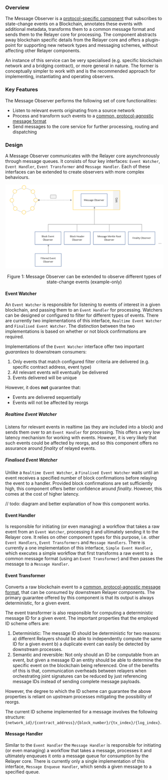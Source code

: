 ### Overview
The Message Observer is a [protocol-specific component](./relayer-design.md#design-considerations) that subscribes to state-change events on a Blockchain, annotates these events with additional metadata, transforms them to a common message format and sends them to the Relayer core for processing.  The component abstracts away blockchain specific details from the Relayer core and offers a plugin-point for supporting new network types and messaging schemes, without affecting other Relayer components.  

An instance of this service can be very specialised (e.g. specific blockchain network and a bridging contract), or more general in nature. The former is conceptually simpler to work with and is the recommended approach for implementing, instantiating and operating observers.

### Key Features
The Message Observer performs the following set of core functionalities:
- Listen to relevant events originating from a source network
- Process and transform such events to a [common, protocol-agnostic message format](./relayer-design.md#message-format)
- Send messages to the core service for further processing, routing and dispatching

### Design
A Message Observer communicates with the Relayer core asynchronously through message queues.
It consists of four key interfaces: `Event Watcher`,  `Event Handler`, `Event Transformer` and `Message Handler`. Each of these interfaces can be extended to create observers with more complex behaviours.

<p align="center">
<img src="images/protocol-adapter-observer.png" width="700"/>
</p>
<p align="center">Figure 1: Message Observer can be extended to observe different types of state-change events (example-only)</p>


#### Event Watcher
An `Event Watcher` is responsible for listening to events of interest in a given blockchain, and passing them to an `Event Handler` for processing. Watchers can be designed or configured to filter for different types of events. There are currently two implementations of this interface, `Realtime Event Watcher` and `Finalised Event Watcher`. The distinction between the two implementations is based on whether or not block confirmations are required.

Implementations of the `Event Watcher` interface offer two important *guarantees* to downstream consumers:
1. Only events that match configured filter criteria are delivered (e.g. specific contract address, event type)
1. All relevant events will eventually be delivered
1. Events delivered will be unique

However, it does **not** guarantee that:
- Events are delivered sequentially
- Events will not be affected by reorgs

##### Realtime Event Watcher
Listens for relevant events in realtime (as they are included into a block) and sends them over to an `Event Handler` for processing. This offers a very low latency mechanism for working with events. However, it is very likely that such events could be affected by reorgs, and so this component offers no assurance around *finality* of relayed events.

##### Finalised Event Watcher
Unlike a `Realtime Event Watcher`, a `Finalised Event Watcher` waits until an event receives a specified number of block confirmations before relaying the event to a handler. Provided block confirmations are set sufficiently high, this component offers better confidence around *finality*.  However, this comes at the cost of higher latency.

// todo: diagram and better explanation of how this component works.

#### Event Handler
Is responsible for initiating (or even managing) a workflow that takes a raw event from an `Event Watcher`, processing it and ultimately sending it to the Relayer core. It relies on other component types for this purpose, i.e. other `Event Handlers`, `Event Transformers` and `Message Handlers`. There is currently a one implementation of this interface, `Simple Event Handler`, which executes a simple workflow that first transforms a raw event to a common message format (using an `Event Transformer`) and then passes the message to a `Message Handler`.

#### Event Transformer
Converts a raw blockchain event to a [common, protocol-agnostic message format](./relayer-design.md#message-format), that can be consumed by downstream Relayer components. The primary guarantee offered by this component is that its output is always deterministic, for a given event.

The event transformer is also responsible for computing a deterministic message ID for a given event. The important properties that the employed ID scheme offers are:
1. Deterministic: The message ID should be deterministic for two reasons: a) different Relayers should be able to independently compute the same ID for a given event b) a duplicate event can easily be detected by downstream processes.
2. Semantic and reversible: Not only should an ID be computable from an event, but given a message ID an entity should be able to determine the specific event on the blockchain being referenced. One of the benefits of this is that, communication overheads between relayers when orchestrating joint signatures can be reduced by just referencing message IDs instead of sending complete message payloads.

However, the degree to which the ID scheme can guarantee the above properties is reliant on upstream processes mitigating the possibility of reorgs.

The current ID scheme implemented for a message involves the following structure: `{network_id}/{contract_address}/{block_number}/{tx_index}/{log_index}`.

#### Message Handler
Similar to the `Event Handler` the `Message Handler` is responsible for initiating (or even managing) a workflow that takes a message, processes it and ultimately enqueues it onto a message queue for consumption by the Relayer core. There is currently only a single implementation of this interface, `Message Enqueue Handler`, which sends a given message to a specified queue.
